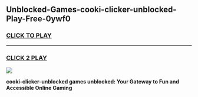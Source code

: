 
## Unblocked-Games-cooki-clicker-unblocked-Play-Free-0ywf0
<h3>
<a href="https://premium76.site?title=cooki-clicker-unblocked&ref=18A1">CLICK TO PLAY</a></h3>
<hr>

<h3>
<a href="https://premium76.site?title=cooki-clicker-unblocked&ref=18A1">CLICK 2 PLAY</a>
  
</h3>

<a href="https://premium76.site?title=cooki-clicker-unblocked&ref=18A1"><img src="https://clearcache.store/games.png"></a>


**cooki-clicker-unblocked games unblocked: Your Gateway to Fun and Accessible Online Gaming**
